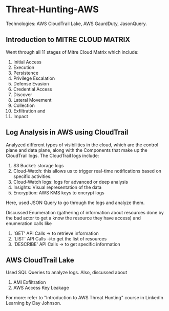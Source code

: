 # Threat-Hunting-AWS

Technologies: AWS CloudTrail Lake, AWS GaurdDuty, JasonQuery.

## Introduction to MITRE CLOUD MATRIX
Went through all 11 stages of Mitre Cloud Matrix which include:
  1. Initial Access
  2. Execution
  3. Persistence
  4. Privilege Escalation
  5. Defense Evasion
  6. Credential Access
  7. Discover
  8. Lateral Movement
  9. Collection
  10. Exfiltration and
  11. Impact

## Log Analysis in AWS using CloudTrail

Analyzed different types of visibilities in the cloud, which are the control plane and data plane, along with the Components that make up the CloudTrail logs. 
The CloudTrail logs include:
  1. S3 Bucket: storage logs
  2. Cloud-Watch: this allows us to trigger real-time notifications based on specific activities.
  3. Cloud-Watch logs: logs for advanced or deep analysis
  4. Insights: Visual representation of the data
  5. Encryption: AWS KMS keys to encrypt logs

Here, used JSON Query to go through the logs and analyze them. 
     
Discussed Enumeration (gathering of information about resources done by the bad actor to get a know the resource they have access) and enumeration calls like
  1. 'GET' API Calls -> to retrieve information
  2. 'LIST' API Calls ->to get the list of resources
  3. 'DESCRIBE' API Calls -> to get specific information

## AWS CloudTrail Lake

Used SQL Queries to analyze logs. Also, discussed about
  1. AMI Exfiltration
  2. AWS Access Key Leakage


For more: refer to "Introduction to AWS Threat Hunting" course in LinkedIn Learning by Day Johnson.
